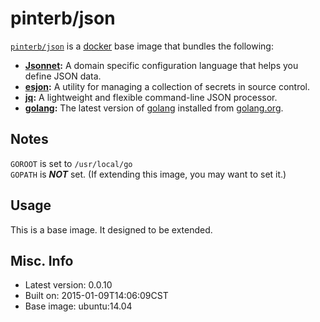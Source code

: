 # pinterb/json 

[`pinterb/json`](https://index.docker.io/u/pinterb/json) is a [docker](https://docker.io) base image that bundles the following:
* **[Jsonnet](http://google.github.io/jsonnet/doc/index.html):** A domain specific configuration language that helps you define JSON data. 
* **[esjon](https://github.com/Shopify/ejson):** A utility for managing a collection of secrets in source control.            
* **[jq](http://stedolan.github.io/jq/):** A lightweight and flexible command-line JSON processor.            
* **[golang](http://golang.org):** The latest version of [golang](http://golang.org) installed from [golang.org](http://golang.org/doc/install/).          

## Notes
`GOROOT` is set to `/usr/local/go`   
`GOPATH` is ***NOT*** set. (If extending this image, you may want to set it.)    

## Usage 
This is a base image.  It designed to be extended.

## Misc. Info 
* Latest version: 0.0.10
* Built on: 2015-01-09T14:06:09CST
* Base image: ubuntu:14.04

